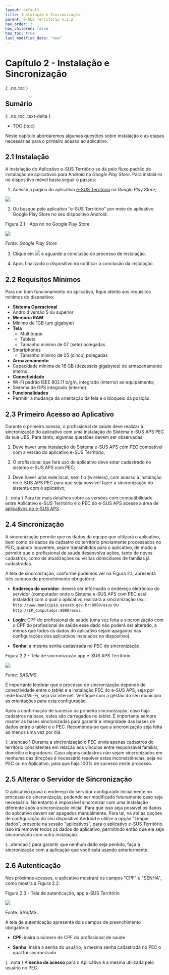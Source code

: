 ```yaml
---
layout: default
title: Instalação e Sincronização
parent: e-SUS Território v.3.2
nav_order: 3
has_children: false
has_toc: true
last_modified_date: "now"
---
```



# Capítulo 2 - Instalação e Sincronização
{: .no_toc }

## Sumário
{: .no_toc .text-delta }

- TOC
{:toc}

Neste capítulo abordaremos algumas questões sobre instalação e as etapas necessárias para o primeiro acesso ao aplicativo.

## 2.1 Instalação

A instalação do Aplicativo e-SUS Território se dá pelo fluxo padrão de instalação de aplicativos para Android na *Google Play Store*. Para instalá-lo no dispositivo móvel basta seguir o passos:

1.  Acesse a página do aplicativo [e-SUS Território](https://play.google.com/store/apps/details?id=br.gov.saude.acs) na *Google Play Store*;

![](media/image6.png)

2.  Ou busque pelo aplicativo "e-SUS Território" por meio do aplicativo Google Play Store no seu dispositivo Android.    

Figura 2.1 - App no no Google Play Store

[![](media/image7.png)](https://play.google.com/store/apps/details?id=br.gov.saude.acs)

*Fonte: Google Play Store*

3.  Clique em ![](media/image8.png) e aguarde a conclusão do processo de instalação.

4.  Após finalizado o dispositivo irá notificar a conclusão da instalação.

## 2.2 Requisitos Mínimos

Para um bom funcionamento do aplicativo, fique atento aos requisitos mínimos do dispositivo:

- **Sistema Operacional**
 - Android versão 5 ou superior
- **Memória RAM**
 - Mínimo de 1GB (um gigabyte)
- **Tela**
  - Multitoque
  - Tablets
   - Tamanho mínimo de 07 (sete) polegadas
 - Smartphones
    - Tamanho mínimo de 05 (cinco) polegadas
- **Armazenamento**
 - Capacidade mínima de 16 GB (dezesseis gigabytes) de armazenamento interno.
- **Conectividade**
 - Wi-Fi padrão IEEE 802.11 b/g/n, integrado (interno) ao equipamento;
 - Sistema de GPS integrado (interno).
- **Funcionalidades**
 - Permitir a mudança da orientação da tela e o bloqueio da posição.


## 2.3 Primeiro Acesso ao Aplicativo

Durante o primeiro acesso, o profissional de saúde deve realizar a sincronização do aplicativo com uma instalação do Sistema e-SUS APS PEC da sua UBS. Para tanto, algumas questões devem ser observadas:

1)  Deve haver uma instalação do Sistema e-SUS APS com PEC compatível com a versão do aplicativo e-SUS Território;

2)  O profissional que fará uso do aplicativo deve estar cadastrado no sistema e-SUS APS com PEC;

3)  Deve haver uma rede local, sem fio (wireless), com acesso à instalação do e-SUS APS PEC para que seja possível fazer a sincronização do sistema com o aplicativo;

{: .nota }
Para ter mais detalhes sobre as versões com compatibilidade entre Aplicativo e-SUS Território e o PEC do e-SUS APS acesse a área de [aplicativos do e-SUS APS](http://aps.saude.gov.br/ape/esus/download).

## 2.4 Sincronização

A sincronização permite que os dados da equipe que utilizará o aplicativo, bem como os dados de cadastro do território previamente processados no PEC, quando houverem, sejam transmitidos para o aplicativo, de modo a permitir que o profissional de saúde desenvolva ações, tanto de novos cadastros, como de atualizações ou visitas domiciliares de famílias já cadastradas.

A tela de sincronização, conforme podemos ver na Figura 2.1, apresenta três campos de preenchimento obrigatório:

-   **Endereço do servidor**: deverá ser informado o endereço eletrônico do servidor (computador onde o Sistema e-SUS APS com PEC está instalado) com o qual o aplicativo realizará a sincronização (ex.: `http://www.municipio.esusab.gov.br:8080/esus` ou `http://IP_Computador:8080/esus`.

-   **Login**: CPF do profissional de saúde (uma vez feita a sincronização com o CPF do profissional de saúde esse dado não poderá ser alterado, a menos que todos os dados do aplicativo sejam apagados nas configurações dos aplicativos instalados no dispositivo).

-   **Senha**: a mesma senha cadastrada no PEC de sincronização.

Figura 2.2 - Tela de sincronização app e-SUS APS Território.

![](media/image10.png)

*Fonte: SAS/MS*

É importante lembrar que o processo de sincronização depende de conectividade entre o tablet e a instalação PEC do e-SUS APS, seja por rede local Wi-Fi, seja via internet. Verifique com a gestão do seu município as orientações para esta configuração.  

Após a confirmação de sucesso na primeira sincronização, caso haja cadastros na base, estes são carregados no tablet. É importante sempre manter as bases sincronizadas para garantir a integridade das bases de dados entre o tablet e o PEC. Recomenda-se que a sincronização seja feita ao menos uma vez por dia.

{: .atencao }
Durante a sincronização o PEC envia apenas cadastros do território consistentes em relação aos vínculos entre responsável familiar, domicílio e logradouro. Caso alguns cadastros não sejam sincronizados em nenhuma das direções é necessário resolver estas inconsistências, seja no PEC ou no Aplicativo, para que haja 100% de sucesso neste processo.

## 2.5 Alterar o Servidor de Sincronização

O aplicativo grava o endereço do servidor configurado inicialmente no processo de sincronização, podendo ser modificado futuramente caso seja necessário. No entanto é impossível sincronizar com uma instalação diferente após a sincronização inicial. Para que isso seja possível os dados do aplicativo devem ser apagados manualmente. Para tal, vá até as opções de configuração do seu dispositivo Android e utilize a opção "Limpar dados", presente na sessão "aplicativos", para o aplicativo e-SUS Território. Isso irá remover todos os dados do aplicativo, permitindo então que ele seja sincronizado com outra instalação.

{: .atencao }
para garantir que nenhum dado seja perdido, faça a sincronização com a aplicação que você está usando anteriormente.

## 2.6 Autenticação

Nos próximos acessos, o aplicativo mostrará os campos "CPF" e "SENHA", como mostra a Figura 2.2.

Figura 2.3 - Tela de autenticação, app e-SUS Território

![](media/image12.jpg)

Fonte: SAS/MS.

A tela de autenticação apresenta dois campos de preenchimento obrigatório:

-   **CPF**: insira o número de CPF do profissional de saúde

-   **Senha**: insira a senha do usuário, a mesma senha cadastrada no PEC o qual foi sincronizado

{: .nota }
A **senha de acesso** para o Aplicativo é a mesma utilizada pelo usuário no PEC.
